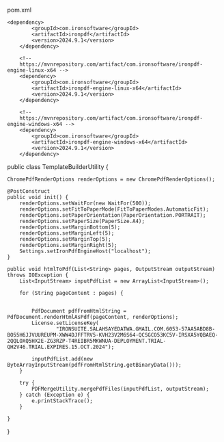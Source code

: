 pom.xml

	<dependency>
			<groupId>com.ironsoftware</groupId>
			<artifactId>ironpdf</artifactId>
			<version>2024.9.1</version>
		</dependency>

		<!--
		https://mvnrepository.com/artifact/com.ironsoftware/ironpdf-engine-linux-x64 -->
		<dependency>
			<groupId>com.ironsoftware</groupId>
			<artifactId>ironpdf-engine-linux-x64</artifactId>
			<version>2024.9.1</version>
		</dependency>

		<!--
		https://mvnrepository.com/artifact/com.ironsoftware/ironpdf-engine-windows-x64 -->
		<dependency>
			<groupId>com.ironsoftware</groupId>
			<artifactId>ironpdf-engine-windows-x64</artifactId>
			<version>2024.9.1</version>
		</dependency>
  





public class TemplateBuilderUtility {

	ChromePdfRenderOptions renderOptions = new ChromePdfRenderOptions();

	@PostConstruct
	public void init() {
		renderOptions.setWaitFor(new WaitFor(500));
		renderOptions.setFitToPaperMode(FitToPaperModes.AutomaticFit);
		renderOptions.setPaperOrientation(PaperOrientation.PORTRAIT);
		renderOptions.setPaperSize(PaperSize.A4);
		renderOptions.setMarginBottom(5);
		renderOptions.setMarginLeft(5);
		renderOptions.setMarginTop(5);
		renderOptions.setMarginRight(5);
		Settings.setIronPdfEngineHost("localhost");
	}

	public void htmlToPdf(List<String> pages, OutputStream outputStream) throws IOException {
		List<InputStream> inputPdfList = new ArrayList<InputStream>();

		for (String pageContent : pages) {

			
			PdfDocument pdfFromHtmlString = PdfDocument.renderHtmlAsPdf(pageContent, renderOptions);
			License.setLicenseKey(
					"IRONSUITE.SALAHSAYEDATWA.GMAIL.COM.6053-57AA5ABD8B-BO55H6JJVUUREUPM-XWW4DJFFTRV5-KVH23V2M6S64-QCSGCO53KC5V-IRSXA5YQBAEQ-2QQLOXQ5HX2E-ZG3RZP-T4REIBR5MKWNUA-DEPLOYMENT.TRIAL-QH2V46.TRIAL.EXPIRES.15.OCT.2024");

			inputPdfList.add(new ByteArrayInputStream(pdfFromHtmlString.getBinaryData()));
		}

		try {
			PDFMergeUtility.mergePdfFiles(inputPdfList, outputStream);
		} catch (Exception e) {
			e.printStackTrace();
		}

	}
}




